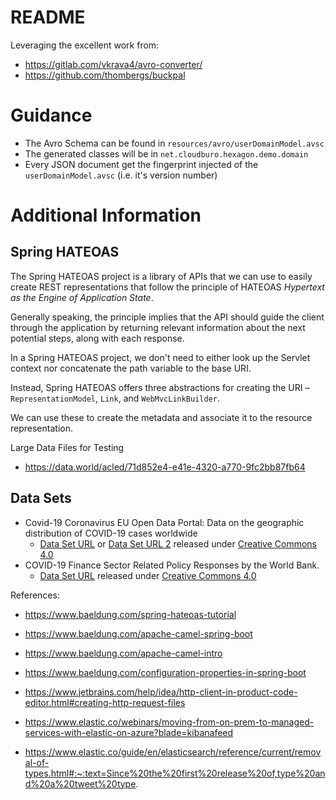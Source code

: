 # README

Leveraging the excellent work from:

* https://gitlab.com/vkrava4/avro-converter/
* https://github.com/thombergs/buckpal

# Guidance

* The Avro Schema can be found in `resources/avro/userDomainModel.avsc`
* The generated classes will be in `net.cloudburo.hexagon.demo.domain`
* Every JSON document get the fingerprint injected of the `userDomainModel.avsc` (i.e. it's version number)


# Additional Information

## Spring HATEOAS
The Spring HATEOAS project is a library of APIs that we can use to easily create REST representations that follow the 
principle of HATEOAS _Hypertext as the Engine of Application State_.

Generally speaking, the principle implies that the API should guide the client through the application by returning 
relevant information about the next potential steps, along with each response.

In a Spring HATEOAS project, we don't need to either look up the Servlet context nor concatenate the path variable to 
the base URI.

Instead, Spring HATEOAS offers three abstractions for creating the URI – `RepresentationModel`, `Link`, and 
`WebMvcLinkBuilder`. 

We can use these to create the metadata and associate it to the resource representation.

Large Data Files for Testing

* https://data.world/acled/71d852e4-e41e-4320-a770-9fc2bb87fb64

## Data Sets

* Covid-19 Coronavirus EU Open Data Portal: Data on the geographic distribution of COVID-19 cases worldwide
  * [Data Set URL](https://data.europa.eu/euodp/en/data/dataset/covid-19-coronavirus-data/resource/55e8f966-d5c8-438e-85bc-c7a5a26f4863) or
    [Data Set URL 2](https://www.ecdc.europa.eu/en/publications-data/download-todays-data-geographic-distribution-covid-19-cases-worldwide)
 released under [Creative Commons 4.0](https://creativecommons.org/licenses/by/4.0/)
* COVID-19 Finance Sector Related Policy Responses by the World Bank.
    *  [Data Set URL](https://www.ecdc.europa.eu/en/publications-data/download-todays-data-geographic-distribution-covid-19-cases-worldwide) 
       released under [Creative Commons 4.0](https://creativecommons.org/licenses/by/4.0/)
  

References: 

*   https://www.baeldung.com/spring-hateoas-tutorial
*   https://www.baeldung.com/apache-camel-spring-boot
*   https://www.baeldung.com/apache-camel-intro
*   https://www.baeldung.com/configuration-properties-in-spring-boot
*   https://www.jetbrains.com/help/idea/http-client-in-product-code-editor.html#creating-http-request-files

* https://www.elastic.co/webinars/moving-from-on-prem-to-managed-services-with-elastic-on-azure?blade=kibanafeed

* https://www.elastic.co/guide/en/elasticsearch/reference/current/removal-of-types.html#:~:text=Since%20the%20first%20release%20of,type%20and%20a%20tweet%20type.
